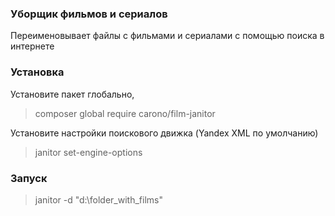 ### Уборщик фильмов и сериалов
Переименовывает файлы с фильмами и сериалами с помощью поиска в интернете

### Установка
Установите пакет глобально, 

>composer global require carono/film-janitor

Установите настройки поискового движка (Yandex XML по умолчанию)
> janitor set-engine-options

### Запуск
> janitor -d "d:\folder_with_films"